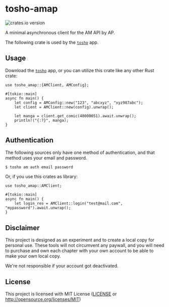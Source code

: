 # tosho-amap

![crates.io version](https://img.shields.io/crates/v/tosho-amap)

A minimal asynchronous client for the AM API by AP.

The following crate is used by the [`tosho`](https://crates.io/crates/tosho) app.

## Usage

Download the [`tosho`](https://crates.io/crates/tosho) app, or you can utilize this crate like any other Rust crate:

```rust,no_run
use tosho_amap::{AMClient, AMConfig};

#[tokio::main]
async fn main() {
    let config = AMConfig::new("123", "abcxyz", "xyz987abc");
    let client = AMClient::new(config).unwrap();

    let manga = client.get_comic(48000051).await.unwrap();
    println!("{:?}", manga);
}
```

## Authentication

The following sources only have one method of authentication, and that method uses your email and password.

```bash
$ tosho am auth email password
```

Or, if you use this crates as library:

```rust,no_run
use tosho_amap::AMClient;

#[tokio::main]
async fn main() {
    let login_res = AMClient::login("test@mail.com", "mypassword").await.unwrap();
}
```

## Disclaimer

This project is designed as an experiment and to create a local copy for personal use. These tools will not circumvent any paywall, and you will need to purchase and own each chapter with your own account to be able to make your own local copy.

We're not responsible if your account got deactivated.

## License

This project is licensed with MIT License ([LICENSE](https://github.com/noaione/tosho-mango/blob/master/LICENSE) or <http://opensource.org/licenses/MIT>)
